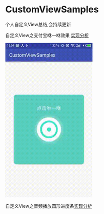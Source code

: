# CustomViewSamples

个人自定义View总结,会持续更新

自定义View之支付宝咻一咻效果 [实现分析](http://blog.csdn.net/lj402159806/article/details/55511695)

![](preview/xiuyixiu.gif)

自定义View之音频播放圆形进度条[实现分析](http://blog.csdn.net/lj402159806/article/details/55803967)
